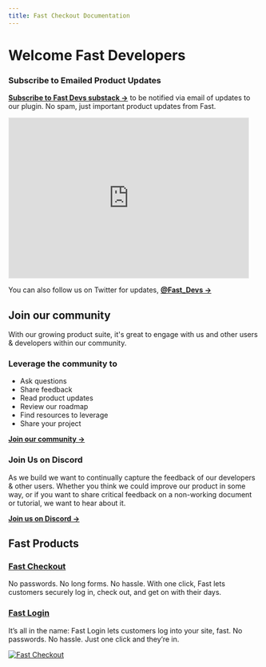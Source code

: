 ```yaml
---
title: Fast Checkout Documentation
---
```


# Welcome Fast Developers


### Subscribe to Emailed Product Updates

[**Subscribe to Fast Devs substack →**](https://fastdevs.substack.com/) to be notified via email of updates to our plugin. No spam, just important product updates from Fast.

<iframe src="https://fastdevs.substack.com/embed" width="480" height="320" style="border:1px solid #EEE; background:white;" frameborder="0" scrolling="no"></iframe>

You can also follow us on Twitter for updates, [**@Fast_Devs →**](https://twitter.com/fast_devs)

## Join our community
With our growing product suite, it's great to engage with us and other users & developers within our community. 

### Leverage the community to
* Ask questions
* Share feedback
* Read product updates
* Review our roadmap
* Find resources to leverage
* Share your project

[**Join our community →**](https://community.fastdevs.co)

### Join Us on Discord
As we build we want to continually capture the feedback of our developers & other users. Whether you think we could improve our product in some way, or if you want to share critical feedback on a non-working document or tutorial, we want to hear about it. 

[**Join us on Discord →**](https://discord.gg/pmDcSdRQ9x)

## Fast Products

### [Fast Checkout](/developer-portal/fast-checkout/)

No passwords. No long forms. No hassle. With one click, Fast lets customers securely log in, check out, and get on with their days.

### [Fast Login](/developer-portal/fast-login/)

It’s all in the name: Fast Login lets customers log into your site, fast. No passwords. No hassle. Just one click and they’re in.


[![Fast Checkout](https://www.dropbox.com/s/ciz50ow8wl94rjw/fast-product-preview.jpeg?raw=1)](https://www.fast.co)

